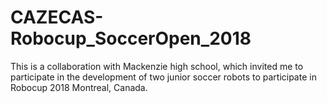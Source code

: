 # CAZECAS-Robocup_SoccerOpen_2018
This is a collaboration with Mackenzie high school, which invited me to participate in the development of two junior soccer robots to participate in Robocup 2018 Montreal, Canada.
